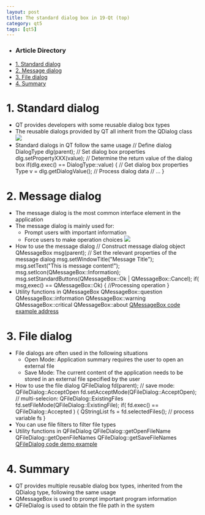```yaml
---
layout: post
title: The standard dialog box in 19-Qt (top)
category: qt5
tags: [qt5]
---
```

* ### Article Directory
* [1\. Standard dialog](https://www.programmersought.com/article/40035434589/#1__1)
* [2\. Message dialog](https://www.programmersought.com/article/40035434589/#2__28)
* [3\. File dialog](https://www.programmersought.com/article/40035434589/#3__68)
* [4\. Summary](https://www.programmersought.com/article/40035434589/#4__102)
# 1\. Standard dialog
* QT provides developers with some reusable dialog box types
* The reusable dialogs provided by QT all inherit from the QDialog class
![ ](/md_blog/public/assets/2021-07-25/fc4b5de019ad7bdf3b7c614906b57861.png)
* Standard dialogs in QT follow the same usage
    // Define dialog DialogType dlg(parent); // Set dialog box properties dlg.setPropertyXXX(value); // Determine the return value of the dialog box if(dlg.exec() == DialogType::value) { 	 // Get dialog box properties 	Type v = dlg.getDialogValue(); 	 // Process dialog data 	// ... } 
# 2\. Message dialog
* The message dialog is the most common interface element in the application
* The message dialog is mainly used for:
  * Prompt users with important information
  * Force users to make operation choices
![ ](/md_blog/public/assets/2021-07-25/d0627c218003fdd35a44cfd02c08f9da.png)
* How to use the message dialog
    // Construct message dialog object QMessageBox msg(parent); // Set the relevant properties of the message dialog msg.setWindowTitle("Message Title"); msg.setText("This is message content!"); msg.setIcon(QMessageBox::Information); msg.setStandardButtons(QMessageBox::Ok | QMessageBox::Cancel); if( msg,exec() == QMessageBox::Ok) { 	 //Processing operation } 
* Utility functions in QMessageBox
    QMessageBox::question QMessageBox::information QMessageBox::warning QMessageBox::critical QMessageBox::about 
[QMessageBox code example address](https://github.com/164419653/QT/tree/master/19_Qt%E4%B8%AD%E7%9A%84%E6%A0%87%E5%87%86%E5%AF%B9%E8%AF%9D%E6%A1%86%E4%B8%8A/QMessageBox%E4%BB%A3%E7%A0%81%E7%A4%BA%E4%BE%8B)
# 3\. File dialog
* File dialogs are often used in the following situations
  * Open Mode: Application summary requires the user to open an external file
  * Save Mode: The current content of the application needs to be stored in an external file specified by the user
* How to use the file dialog
    QFileDialog fd(parent); // save mode: QFileDialog::AcceptOpen fd.setAcceptMode(QFileDialog::AcceptOpen); // multi-selecion: QFileDialog::ExistingFiles fd.setFileMode(QFileDialog::ExistingFile); if( fd.exec() == QFileDialog::Accepted ) { 	QStringList fs = fd.selectedFiles(); 	// process variable fs } 
* You can use file filters to filter file types
* Utility functions in QFileDialog
    QFileDialog::getOpenFileName QFileDialog::getOpenFileNames QFileDialog::getSaveFileNames 
[QFileDialog code demo example](https://github.com/164419653/QT/tree/master/19_Qt%E4%B8%AD%E7%9A%84%E6%A0%87%E5%87%86%E5%AF%B9%E8%AF%9D%E6%A1%86%E4%B8%8A/QFileDialog%E4%BB%A3%E7%A0%81%E7%A4%BA%E4%BE%8B)
# 4\. Summary
* QT provides multiple reusable dialog box types, inherited from the QDialog type, following the same usage
* QMessageBox is used to prompt important program information
* QFileDialog is used to obtain the file path in the system
